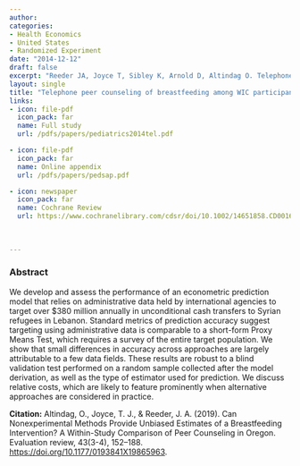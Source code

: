 ```yaml
---
author: 
categories:
- Health Economics
- United States 
- Randomized Experiment
date: "2014-12-12"
draft: false
excerpt: "Reeder JA, Joyce T, Sibley K, Arnold D, Altindag O. Telephone peer counseling of breastfeeding among WIC participants: a randomized controlled trial. Pediatrics. 2014 Sep;134(3):e700-9."
layout: single
title: "Telephone peer counseling of breastfeeding among WIC participants: a randomized controlled trial"
links:
- icon: file-pdf
  icon_pack: far
  name: Full study  
  url: /pdfs/papers/pediatrics2014tel.pdf

- icon: file-pdf
  icon_pack: far
  name: Online appendix  
  url: /pdfs/papers/pedsap.pdf

- icon: newspaper
  icon_pack: far
  name: Cochrane Review
  url: https://www.cochranelibrary.com/cdsr/doi/10.1002/14651858.CD001688.pub3/epdf/full
  
  
  
---
```


### Abstract 

We develop and assess the performance of an econometric prediction model that relies on administrative data held by international agencies to target over $380 million annually in unconditional cash transfers to Syrian refugees in Lebanon. Standard metrics of prediction accuracy suggest targeting using administrative data is comparable to a short-form Proxy Means Test, which requires a survey of the entire target population. We show that small differences in accuracy across approaches are largely attributable to a few data fields. These results are robust to a blind validation test performed on a random sample collected after the model derivation, as well as the type of estimator used for prediction. We discuss relative costs, which are likely to feature prominently when alternative approaches are considered in practice.

**Citation:** Altindag, O., Joyce, T. J., & Reeder, J. A. (2019). Can Nonexperimental Methods Provide Unbiased Estimates of a Breastfeeding Intervention? A Within-Study Comparison of Peer Counseling in Oregon. Evaluation review, 43(3-4), 152–188. https://doi.org/10.1177/0193841X19865963. 


